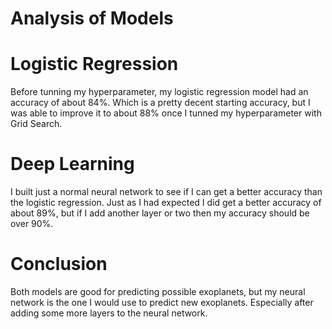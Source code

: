 # Analysis of Models

# Logistic Regression

Before tunning my hyperparameter, my logistic regression model had an accuracy of about 84%. Which is a pretty decent starting accuracy, but I was able to improve it to about 88% 
once I tunned my hyperparameter with Grid Search.

# Deep Learning

I built just a normal neural network to see if I can get a better accuracy than the logistic regression. Just as I had expected I did get a better accuracy of about 89%, but if I
add another layer or two then my accuracy should be over 90%.

# Conclusion

Both models are good for predicting possible exoplanets, but my neural network is the one I would use to predict new exoplanets. Especially after adding some more layers to the 
neural network.
